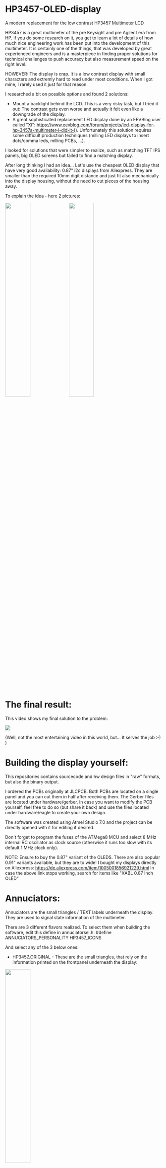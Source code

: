 # HP3457-OLED-display
A modern replacement for the low contrast HP3457 Multimeter LCD

HP3457 is a great multimeter of the pre Keysight and pre Agilent era from HP.
If you do some research on it, you get to learn a lot of details of how much nice engineering work has been put into the development of this multimeter. It is certainly one of the things, that was developed by great experienced engineers and is a masterpiece in finding proper solutions for technical challenges to push accuracy but also measurement speed on the right level.

HOWEVER: The display is crap. It is a low contrast display with small characters and extremly hard to read under most conditions. When I got mine, I rarely used it just for that reason.

I researched a bit on possible options and found 2 solutions:
- Mount a backlight behind the LCD. This is a very risky task, but I tried it out: The contrast gets even worse and actually it felt even like a downgrade of the display.
- A great sophisticated replacement LED display done by an EEVBlog user called "Xi": [https://www.eevblog.com/forum/projects/led-display-for-hp-3457a-multimeter-i-did-it-)](https://www.eevblog.com/forum/projects/led-display-for-hp-3457a-multimeter-i-did-it-)). Unfortunately this solution requires some difficult production techniques (milling LED displays to insert dots/comma leds, milling PCBs, ...).

I looked for solutions that were simpler to realize, such as matching TFT IPS panels, big OLED screens but failed to find a matching display.

After long thinking I had an idea... Let's use the cheapest OLED display that have very good availability: 0.87" i2c displays from Aliexpress. They are smaller than the required 10mm digit distance and just fit also mechanically into the display housing, without the need to cut pieces of the housing away.

To explain the idea - here 2 pictures:

<img src="https://github.com/xyphro/HP3457-OLED-display/blob/main/photos/FirstDigitWorking.jpg?raw=true" width="40%"/>
<img src="https://github.com/xyphro/HP3457-OLED-display/blob/main/photos/OledMounting.jpg?raw=true" width="40%"/>

# The final result:

This video shows my final solution to the problem:

[![](https://img.youtube.com/vi/EYaLf55-z-o/0.jpg)](https://youtu.be/EYaLf55-z-o) 

(Well, not the most entertaining video in this world, but... It serves the job :-) )

# Building the display yourself:

This repositories contains sourcecode and hw design files in "raw" formats, but also the binary output.

I ordered the PCBs originally at JLCPCB. Both PCBs are located on a single panel and you can cut them in half after receiving them. The Gerber files are located under hardware/gerber.
In case you want to modify the PCB yourself, feel free to do so (but share it back) and use the files located under hardware/eagle to create your own design.

The software was created using Atmel Studio 7.0 and the project can be directly opened with it for editing if desired.

Don't forget to program the fuses of the ATMega8 MCU and select 8 MHz internal RC oscillator as clock source (otherwise it runs too slow with its default 1 MHz clock only).

NOTE: Ensure to buy the 0.87" variant of the OLEDS. There are also popular 0.91" variants available, but they are to wide!
I bought my displays directly on Aliexpress: https://de.aliexpress.com/item/1005001856921229.html
In case the above link stops working, search for items like "XABL 0.87 Inch OLED"


# Annuciators:

Annuciators are the small triangles / TEXT labels underneath the display. They are used to signal state information of the multimeter.

There are 3 different flavors realized. To select them when building the software, edit this define in annuciatorsel.h:
#define ANNUCIATORS_PERSONALITY HP3457_ICONS

And select any of the 3 below ones:

- HP3457_ORIGINAL - These are the small triangles, that rely on the information printed on the frontpanel underneath the display:

<img src="https://github.com/xyphro/HP3457-OLED-display/blob/main/photos/HP3457A%20triangle.jpg?raw=true" width="40%"/>

- HP3457_ICONS  - Small textual labels on the OLEDS itself:

<img src="https://github.com/xyphro/HP3457-OLED-display/blob/main/photos/annuciators_icons.jpg?raw=true" width="40%"/>

- HP3478_ICONS - textual labels matching the HP3478 / 3468 display


The software/hex folder also contains precompiled .hex images for those 3 different annuciators versions.

# Putting it together

After soldering the PCBs and flashing the MCU, you can mount the PCB to your lovely HP3457 multimeter. The original press fit DIP socket can be directly plugged into the PCB.
The OLED display requires a second voltage source to power the OLEDs themselfes. This can be an AC supply, but I recommend for the HP3457 to use the 5V voltage regulator in TO220 housing and connect the AC lines to pin 1 and 2, which is 12 V.

<img src="https://github.com/xyphro/HP3457-OLED-display/blob/main/photos/PowerConnection.jpg?raw=true" width="40%"/>

The overall current consumption @12V supply is low and only about 30mA.

After mounting it looks like this from the internal side (the red supply header is unconnected here):

<img src="https://github.com/xyphro/HP3457-OLED-display/blob/main/photos/DisplayInstalled_backside.jpg?raw=true" width="40%"/>

Enjoy your shiny new Display :-)

# Update 14th February 2025

## Experience after 3+ years

After 3 years of continuous use the Display still works very well. I have the feeling that the OLEDs got a tiny bit dimmer, but it is still tremendously better as the original LC-Display.

## Command coverage

Before this update (14th February 2025) only commands sent by HP3457a were supported. Though new commands were discovered, which triggered more searching for commands. 
I could find a few more and implemented it. See below table for an overview.

| Command code (12 bit HEX) | Command mnemonic | Implementation status / comment|
|--------------------|----------------------|----------------------|
|028 |	WRA12L   | Tested myself on HP3457a. |
|068 |	WRB12L   | Tested myself on HP3457a. |
|0a8 |	WRC12L   | Tested myself on HP3457a. |
|0e8 |	WRAB6L   | Tested with playback of eevblog user Kawal's logic analyzer recording.|
|128 |	WRABC4L  | Not tested with HP instrument, have sent the command manually.|
|168 |	WRAB6R   | Not tested with HP instrument, have sent the command manually.|
|1a8 |	WRABC4R  | Not tested with HP instrument, have sent the command manually.|
|1e8 |	WRA1L    | Not tested with HP instrument, have sent the command manually.|
|228 |	WRB1L    | Not tested with HP instrument, have sent the command manually.|
|268 |	WRC1L    | Not tested with HP instrument, have sent the command manually.|
|2a8 |	WRA1R    | Not tested with HP instrument, have sent the command manually.|
|2e8 |	WRB1R    | Not tested with HP instrument, have sent the command manually.|
|328 |	WRC1R    | Not tested with HP instrument, have sent the command manually.|
|368 |	WRAB1R   | Not tested with HP instrument, have sent the command manually.|
|3a8 |	WRABC1L  | Not tested with HP instrument, have sent the command manually.|
|3e8 |	WRABC1R  | Not tested with HP instrument, have sent the command manually.|
|230 |  DISOFF   | Implemented, but disabled. It results in wrong behavior on HP3457a. This command is supposed to turn the display OFF. It never gets sent on HP3457A.|
|320 |  DISTOG   | Implemented, but disabled. It results in wrong behavior on HP3457a. This command is supposed to turn the display OFF. It gets sent on HP3457A, BUT turns the display continously on and off. Before this command always command code 0x2E0 is sent and it is unknown what this command does.|
|3FC |  DISCMP   | Not implemented, because it is unknown what this command is supposed to do. It does not get sent by HP3457a.|
|3F0 | PERSCLT | Tested myself on HP3457a. Note that in previous FW versions it was not enabled.|
|2F0 | WRITAN  | Tested myself on HP3457a. Updates the annuciators.|
|2E0 | ??????  | Unknown command. It gets sent by HP3457a every time before the DISTOG command is sent.|


In case you have ANY information about the unknown HP LCD display commands let me know please. Or if you have a FW image of an original LCD display for analysis :-)

# Further links / Information

An eevblog thread on this project exists with lots of other users HW variant, experience and updates. E.g. HW variants can be found without isolator IC and using LDOs.

Have a look here: <a href="https://www.eevblog.com/forum/testgear/hp3548-hp3457-oled-display/" target="_blank">https://www.eevblog.com/forum/testgear/hp3548-hp3457-oled-display/</a>

In case you build the HW in this project note that it makes use of the 5V supply on the Display connector to supply the isolator IC. HP seems to put series resistors on the main PCB to limit the display IC current. You will very likely need to bridge these resistors - or build one of the eevblog variants with Isolator IC.

# Compatibility with other HP devices

The design might be compatible with other HP devices, but I personally only tested it with HP3547a. 
It is in the meantime confirmed, that the display works on HP3548 HP3478a and HP3852A too.

Chances are there that it might work for HP3468 and the HP66xx "tank" power supplies too. This is not tested by me (yet). If anybody is looking for adventures and tries this out, please feedback information to me, so that I can mark it is compatible here or share the required SW updates with a wider audience.
